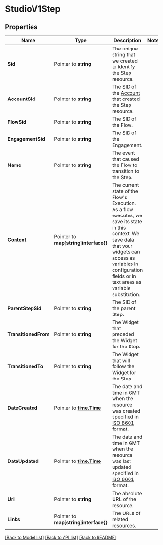 # StudioV1Step

## Properties

Name | Type | Description | Notes
------------ | ------------- | ------------- | -------------
**Sid** | Pointer to **string** | The unique string that we created to identify the Step resource. |
**AccountSid** | Pointer to **string** | The SID of the [Account](https://www.twilio.com/docs/iam/api/account) that created the Step resource. |
**FlowSid** | Pointer to **string** | The SID of the Flow. |
**EngagementSid** | Pointer to **string** | The SID of the Engagement. |
**Name** | Pointer to **string** | The event that caused the Flow to transition to the Step. |
**Context** | Pointer to **map[string]interface{}** | The current state of the Flow's Execution. As a flow executes, we save its state in this context. We save data that your widgets can access as variables in configuration fields or in text areas as variable substitution. |
**ParentStepSid** | Pointer to **string** | The SID of the parent Step. |
**TransitionedFrom** | Pointer to **string** | The Widget that preceded the Widget for the Step. |
**TransitionedTo** | Pointer to **string** | The Widget that will follow the Widget for the Step. |
**DateCreated** | Pointer to [**time.Time**](time.Time.md) | The date and time in GMT when the resource was created specified in [ISO 8601](https://en.wikipedia.org/wiki/ISO_8601) format. |
**DateUpdated** | Pointer to [**time.Time**](time.Time.md) | The date and time in GMT when the resource was last updated specified in [ISO 8601](https://en.wikipedia.org/wiki/ISO_8601) format. |
**Url** | Pointer to **string** | The absolute URL of the resource. |
**Links** | Pointer to **map[string]interface{}** | The URLs of related resources. |

[[Back to Model list]](../README.md#documentation-for-models) [[Back to API list]](../README.md#documentation-for-api-endpoints) [[Back to README]](../README.md)


